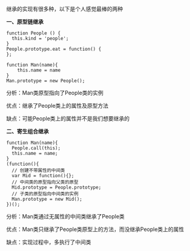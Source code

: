 继承的实现有很多种，以下是个人感觉最棒的两种

**一、原型链继承**

```
function People () {
  this.kind = 'people';
}
People.prototype.eat = function() {
};

function Man(name){
	this.name = name
}
Man.prototype = new People();
```

分析：Man类原型指向了People类的实例

优点：继承了People类上的属性及原型方法

缺点：可能People类上的属性并不是我们想要继承的



**二、寄生组合继承**

```
function Man(name){
  People.call(this);
  this.name = name;
}
(function(){
  // 创建不带属性的中间类
  var Mid = function(){};
  // 中间类的原型指向父类的原型
  Mid.prototype = People.prototype;
  // 子类的原型指向中间类的实例
  Man.prototype = new Mid();
})();
```

分析：Man类通过无属性的中间类继承了People类

优点：Man类只继承了People类原型上的方法，而没继承People类上的属性

缺点：实现过程中，多执行了中间类
